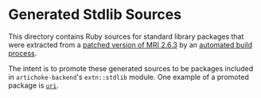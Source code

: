 # Generated Stdlib Sources

This directory contains Ruby sources for standard library packages that were
extracted from a [patched version of MRI 2.6.3][mri-patched] by an [automated build process][build-rs-rubylib].

The intent is to promote these generated sources to be packages included in
`artichoke-backend`'s `extn::stdlib` module. One example of a promoted package
is [`uri`](/artichoke-backend/src/extn/stdlib/uri).

[mri-patched]: https://github.com/artichoke/ruby/tree/artichoke-vendor
[build-rs-rubylib]: https://github.com/artichoke/artichoke/blob/a5bb7bf7d9fa016d83e2f8ff90b989cf707cd372/artichoke-backend/build.rs#L336-L532
